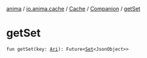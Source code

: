 [anima](../../../index.md) / [io.anima.cache](../../index.md) / [Cache](../index.md) / [Companion](index.md) / [getSet](./get-set.md)

# getSet

`fun getSet(key: `[`Ari`](../../../io.anima/-ari.md)`): Future<`[`Set`](https://kotlinlang.org/api/latest/jvm/stdlib/kotlin.collections/-set/index.html)`<JsonObject>>`